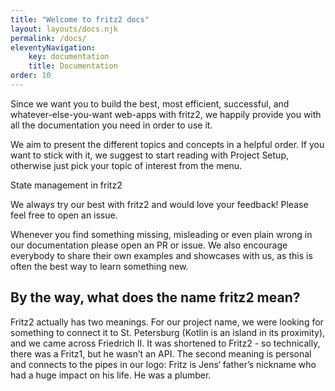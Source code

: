```yaml
---
title: "Welcome to fritz2 docs"
layout: layouts/docs.njk 
permalink: /docs/ 
eleventyNavigation:
    key: documentation 
    title: Documentation 
order: 10
---
```


Since we want you to build the best, most efficient, successful, and whatever-else-you-want web-apps with fritz2, we happily provide you with all the documentation you need in order to use it.

We aim to present the different topics and concepts in a helpful order. If you want to stick with it, we suggest to start reading with Project Setup, otherwise just pick your topic of interest from the menu.

State management in fritz2

We always try our best with fritz2 and would love your feedback! Please feel free to open an issue.

Whenever you find something missing, misleading or even plain wrong in our documentation please open an PR or issue. We also encourage everybody to share their own examples and showcases with us, as this is often the best way to learn something new.

## By the way, what does the name fritz2 mean?
Fritz2 actually has two meanings. For our project name, we were looking for something to connect it to St. Petersburg (Kotlin is an island in its proximity), and we came across Friedrich II. It was shortened to Fritz2 - so technically, there was a Fritz1, but he wasn’t an API. The second meaning is personal and connects to the pipes in our logo: Fritz is Jens‘ father’s nickname who had a huge impact on his life. He was a plumber.